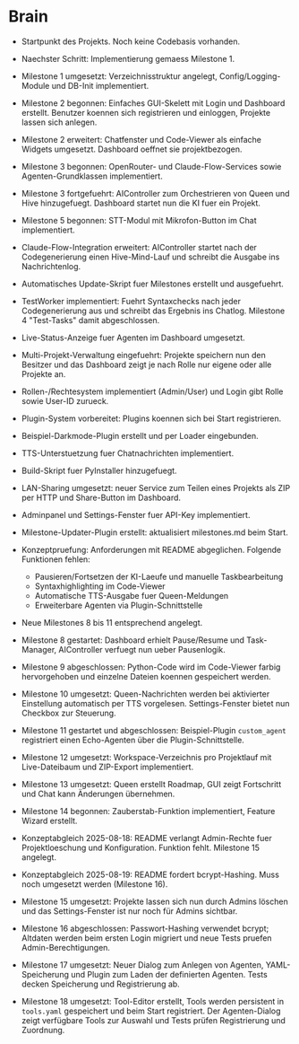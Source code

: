 # Brain

- Startpunkt des Projekts. Noch keine Codebasis vorhanden.
- Naechster Schritt: Implementierung gemaess Milestone 1.
- Milestone 1 umgesetzt: Verzeichnisstruktur angelegt, Config/Logging-Module und DB-Init implementiert.
- Milestone 2 begonnen: Einfaches GUI-Skelett mit Login und Dashboard erstellt. Benutzer koennen sich registrieren und einloggen, Projekte lassen sich anlegen.
- Milestone 2 erweitert: Chatfenster und Code-Viewer als einfache Widgets umgesetzt. Dashboard oeffnet sie projektbezogen.
- Milestone 3 begonnen: OpenRouter- und Claude-Flow-Services sowie Agenten-Grundklassen implementiert.
- Milestone 3 fortgefuehrt: AIController zum Orchestrieren von Queen und Hive hinzugefuegt. Dashboard startet nun die KI fuer ein Projekt.
- Milestone 5 begonnen: STT-Modul mit Mikrofon-Button im Chat implementiert.
- Claude-Flow-Integration erweitert: AIController startet nach der Codegenerierung einen Hive-Mind-Lauf und schreibt die Ausgabe ins Nachrichtenlog.

- Automatisches Update-Skript fuer Milestones erstellt und ausgefuehrt.
- TestWorker implementiert: Fuehrt Syntaxchecks nach jeder Codegenerierung aus
  und schreibt das Ergebnis ins Chatlog. Milestone 4 "Test-Tasks" damit
  abgeschlossen.
- Live-Status-Anzeige fuer Agenten im Dashboard umgesetzt.
- Multi-Projekt-Verwaltung eingefuehrt: Projekte speichern nun den Besitzer und
  das Dashboard zeigt je nach Rolle nur eigene oder alle Projekte an.
- Rollen-/Rechtesystem implementiert (Admin/User) und Login gibt Rolle sowie
  User-ID zurueck.
- Plugin-System vorbereitet: Plugins koennen sich bei Start registrieren.
- Beispiel-Darkmode-Plugin erstellt und per Loader eingebunden.
- TTS-Unterstuetzung fuer Chatnachrichten implementiert.
- Build-Skript fuer PyInstaller hinzugefuegt.
- LAN-Sharing umgesetzt: neuer Service zum Teilen eines Projekts als ZIP per HTTP und Share-Button im Dashboard.
- Adminpanel und Settings-Fenster fuer API-Key implementiert.
- Milestone-Updater-Plugin erstellt: aktualisiert milestones.md beim Start.
- Konzeptpruefung: Anforderungen mit README abgeglichen. Folgende Funktionen fehlen:
  - Pausieren/Fortsetzen der KI-Laeufe und manuelle Taskbearbeitung
  - Syntaxhighlighting im Code-Viewer
  - Automatische TTS-Ausgabe fuer Queen-Meldungen
  - Erweiterbare Agenten via Plugin-Schnittstelle
- Neue Milestones 8 bis 11 entsprechend angelegt.
- Milestone 8 gestartet: Dashboard erhielt Pause/Resume und Task-Manager, AIController verfuegt nun ueber Pausenlogik.
- Milestone 9 abgeschlossen: Python-Code wird im Code-Viewer farbig hervorgehoben und einzelne Dateien koennen gespeichert werden.
- Milestone 10 umgesetzt: Queen-Nachrichten werden bei aktivierter Einstellung automatisch per TTS vorgelesen. Settings-Fenster bietet nun Checkbox zur Steuerung.
- Milestone 11 gestartet und abgeschlossen: Beispiel-Plugin `custom_agent` registriert einen Echo-Agenten über die Plugin-Schnittstelle.
- Milestone 12 umgesetzt: Workspace-Verzeichnis pro Projektlauf mit Live-Dateibaum und ZIP-Export implementiert.
- Milestone 13 umgesetzt: Queen erstellt Roadmap, GUI zeigt Fortschritt und Chat kann Änderungen übernehmen.
- Milestone 14 begonnen: Zauberstab-Funktion implementiert, Feature Wizard erstellt.
- Konzeptabgleich 2025-08-18: README verlangt Admin-Rechte fuer Projektloeschung und Konfiguration. Funktion fehlt. Milestone 15 angelegt.

- Konzeptabgleich 2025-08-19: README fordert bcrypt-Hashing. Muss noch umgesetzt werden (Milestone 16).
- Milestone 15 umgesetzt: Projekte lassen sich nun durch Admins löschen und das Settings-Fenster ist nur noch für Admins sichtbar.
- Milestone 16 abgeschlossen: Passwort-Hashing verwendet bcrypt; Altdaten werden beim ersten Login migriert und neue Tests pruefen Admin-Berechtigungen.
- Milestone 17 umgesetzt: Neuer Dialog zum Anlegen von Agenten, YAML-Speicherung
  und Plugin zum Laden der definierten Agenten. Tests decken Speicherung und
  Registrierung ab.
- Milestone 18 umgesetzt: Tool-Editor erstellt, Tools werden persistent in
  `tools.yaml` gespeichert und beim Start registriert. Der Agenten-Dialog zeigt
  verfügbare Tools zur Auswahl und Tests prüfen Registrierung und Zuordnung.
